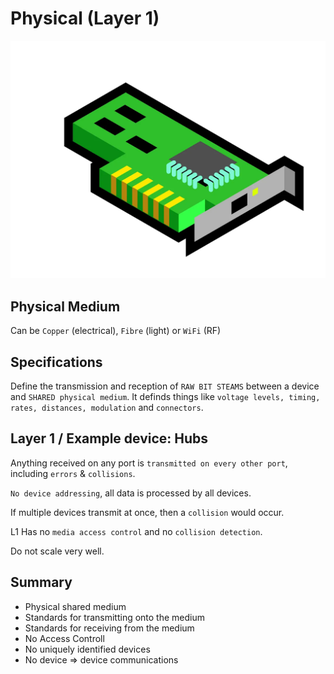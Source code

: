 # Physical (Layer 1)
![Layer 1](../images/layer1.webp)
## Physical Medium
Can be `Copper` (electrical), `Fibre` (light) or `WiFi` (RF)

## Specifications
Define the transmission and reception of `RAW BIT STEAMS` between a device and `SHARED physical medium`. It definds things like `voltage levels, timing, rates, distances, modulation` and `connectors`.

## Layer 1 / Example device: Hubs
Anything received on any port is `transmitted on every other port`, including `errors` & `collisions`.

`No device addressing`, all data is processed by all devices.

If multiple devices transmit at once, then a `collision` would occur.

L1 Has no `media access control` and no `collision detection`.

Do not scale very well.

## Summary
* Physical shared medium
* Standards for transmitting onto the medium
* Standards for receiving from the medium
* No Access Controll
* No uniquely identified devices
* No device => device communications